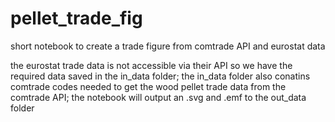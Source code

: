# pellet_trade_fig
 short notebook to create a trade figure from comtrade API and eurostat data
 
 the eurostat trade data is not accessible via their API so we have the required data saved in the in_data folder; the in_data
 folder also conatins comtrade codes needed to get the wood pellet trade data from the comtrade API; the notebook will
 output an .svg and .emf to the out_data folder